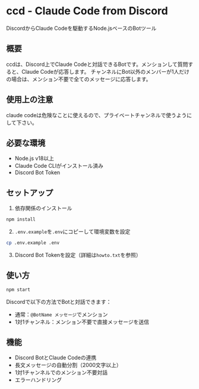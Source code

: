 # ccd - Claude Code from Discord


DiscordからClaude Codeを駆動するNode.jsベースのBotツール

## 概要

ccdは、Discord上でClaude Codeと対話できるBotです。メンションして質問すると、Claude Codeが応答します。
チャンネルにBot以外のメンバーが1人だけの場合は、メンション不要で全てのメッセージに応答します。

## 使用上の注意

claude codeは危険なことに使えるので、プライベートチャンネルで使うようにして下さい。



## 必要な環境

- Node.js v18以上
- Claude Code CLIがインストール済み
- Discord Bot Token

## セットアップ

1. 依存関係のインストール
```bash
npm install
```

2. `.env.example`を`.env`にコピーして環境変数を設定
```bash
cp .env.example .env
```

3. Discord Bot Tokenを設定（詳細は`howto.txt`を参照）

## 使い方

```bash
npm start
```

Discordで以下の方法でBotと対話できます：
- 通常：`@BotName メッセージ`でメンション
- 1対1チャンネル：メンション不要で直接メッセージを送信

## 機能

- Discord BotとClaude Codeの連携
- 長文メッセージの自動分割（2000文字以上）
- 1対1チャンネルでのメンション不要対話
- エラーハンドリング